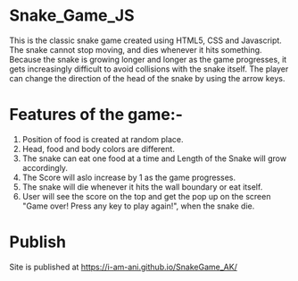 # Snake_Game_JS
This is the classic snake game created using HTML5, CSS and Javascript. The snake cannot stop moving, and dies whenever it hits something. Because the snake is growing longer and longer as the game progresses, it gets increasingly difficult to avoid collisions with the snake itself. The player can change the direction of the head of the snake by using the arrow keys.

# Features of the game:-
1. Position of food is created at random place.
2. Head, food and body colors are different.
3. The snake can eat one food at a time and Length of the Snake will grow accordingly.
4. The Score will aslo increase by 1 as the game progresses.
5. The snake will die whenever it hits the wall boundary or eat itself.
6. User will see the score on the top and get the pop up on the screen "Game over! Press any key to play again!", when the snake die.

# Publish
Site is published at https://i-am-ani.github.io/SnakeGame_AK/

